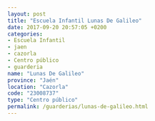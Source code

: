 ```yaml
---
layout: post
title: "Escuela Infantil Lunas De Galileo"
date: 2017-09-20 20:57:05 +0200
categories:
- Escuela Infantil
- jaen
- cazorla
- Centro público
- guarderia
name: "Lunas De Galileo"
province: "Jaén"
location: "Cazorla"
code: "23008737"
type: "Centro público"
permalink: /guarderias/lunas-de-galileo.html
---
```

